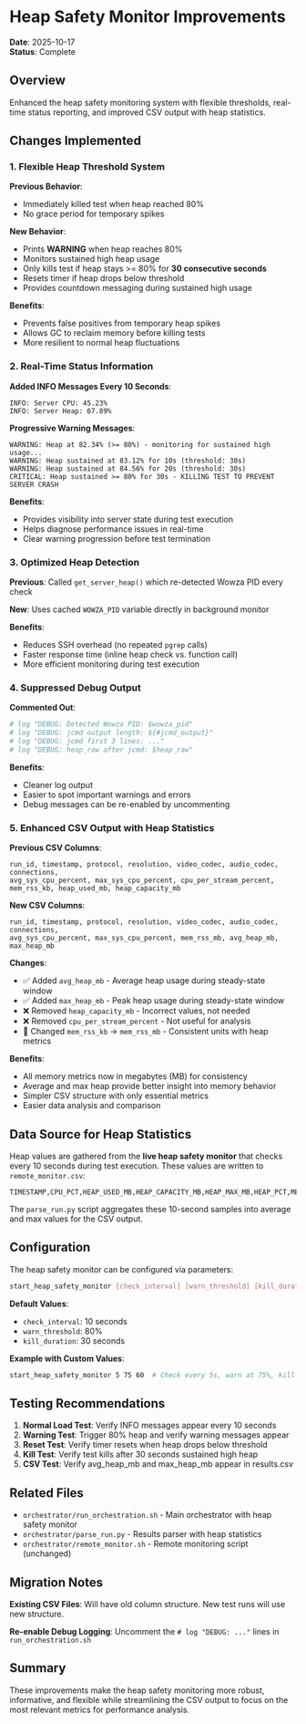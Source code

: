 # Heap Safety Monitor Improvements

**Date**: 2025-10-17  
**Status**: Complete  

## Overview

Enhanced the heap safety monitoring system with flexible thresholds, real-time status reporting, and improved CSV output with heap statistics.

## Changes Implemented

### 1. Flexible Heap Threshold System

**Previous Behavior**:
- Immediately killed test when heap reached 80%
- No grace period for temporary spikes

**New Behavior**:
- Prints **WARNING** when heap reaches 80%
- Monitors sustained high heap usage
- Only kills test if heap stays >= 80% for **30 consecutive seconds**
- Resets timer if heap drops below threshold
- Provides countdown messaging during sustained high usage

**Benefits**:
- Prevents false positives from temporary heap spikes
- Allows GC to reclaim memory before killing tests
- More resilient to normal heap fluctuations

### 2. Real-Time Status Information

**Added INFO Messages Every 10 Seconds**:
```
INFO: Server CPU: 45.23%
INFO: Server Heap: 67.89%
```

**Progressive Warning Messages**:
```
WARNING: Heap at 82.34% (>= 80%) - monitoring for sustained high usage...
WARNING: Heap sustained at 83.12% for 10s (threshold: 30s)
WARNING: Heap sustained at 84.56% for 20s (threshold: 30s)
CRITICAL: Heap sustained >= 80% for 30s - KILLING TEST TO PREVENT SERVER CRASH
```

**Benefits**:
- Provides visibility into server state during test execution
- Helps diagnose performance issues in real-time
- Clear warning progression before test termination

### 3. Optimized Heap Detection

**Previous**: Called `get_server_heap()` which re-detected Wowza PID every check

**New**: Uses cached `WOWZA_PID` variable directly in background monitor

**Benefits**:
- Reduces SSH overhead (no repeated `pgrep` calls)
- Faster response time (inline heap check vs. function call)
- More efficient monitoring during test execution

### 4. Suppressed Debug Output

**Commented Out**:
```bash
# log "DEBUG: Detected Wowza PID: $wowza_pid"
# log "DEBUG: jcmd output length: ${#jcmd_output}"
# log "DEBUG: jcmd first 3 lines: ..."
# log "DEBUG: heap_raw after jcmd: $heap_raw"
```

**Benefits**:
- Cleaner log output
- Easier to spot important warnings and errors
- Debug messages can be re-enabled by uncommenting

### 5. Enhanced CSV Output with Heap Statistics

**Previous CSV Columns**:
```
run_id, timestamp, protocol, resolution, video_codec, audio_codec, connections,
avg_sys_cpu_percent, max_sys_cpu_percent, cpu_per_stream_percent, 
mem_rss_kb, heap_used_mb, heap_capacity_mb
```

**New CSV Columns**:
```
run_id, timestamp, protocol, resolution, video_codec, audio_codec, connections,
avg_sys_cpu_percent, max_sys_cpu_percent, mem_rss_mb, avg_heap_mb, max_heap_mb
```

**Changes**:
- ✅ Added `avg_heap_mb` - Average heap usage during steady-state window
- ✅ Added `max_heap_mb` - Peak heap usage during steady-state window
- ❌ Removed `heap_capacity_mb` - Incorrect values, not needed
- ❌ Removed `cpu_per_stream_percent` - Not useful for analysis
- 🔄 Changed `mem_rss_kb` → `mem_rss_mb` - Consistent units with heap metrics

**Benefits**:
- All memory metrics now in megabytes (MB) for consistency
- Average and max heap provide better insight into memory behavior
- Simpler CSV structure with only essential metrics
- Easier data analysis and comparison

## Data Source for Heap Statistics

Heap values are gathered from the **live heap safety monitor** that checks every 10 seconds during test execution. These values are written to `remote_monitor.csv`:

```csv
TIMESTAMP,CPU_PCT,HEAP_USED_MB,HEAP_CAPACITY_MB,HEAP_MAX_MB,HEAP_PCT,MEM_PCT,NET_MBPS,WOWZA_PID
```

The `parse_run.py` script aggregates these 10-second samples into average and max values for the CSV output.

## Configuration

The heap safety monitor can be configured via parameters:

```bash
start_heap_safety_monitor [check_interval] [warn_threshold] [kill_duration]
```

**Default Values**:
- `check_interval`: 10 seconds
- `warn_threshold`: 80%
- `kill_duration`: 30 seconds

**Example with Custom Values**:
```bash
start_heap_safety_monitor 5 75 60  # Check every 5s, warn at 75%, kill after 60s sustained
```

## Testing Recommendations

1. **Normal Load Test**: Verify INFO messages appear every 10 seconds
2. **Warning Test**: Trigger 80% heap and verify warning messages appear
3. **Reset Test**: Verify timer resets when heap drops below threshold
4. **Kill Test**: Verify test kills after 30 seconds sustained high heap
5. **CSV Test**: Verify avg_heap_mb and max_heap_mb appear in results.csv

## Related Files

- `orchestrator/run_orchestration.sh` - Main orchestrator with heap safety monitor
- `orchestrator/parse_run.py` - Results parser with heap statistics
- `orchestrator/remote_monitor.sh` - Remote monitoring script (unchanged)

## Migration Notes

**Existing CSV Files**: Will have old column structure. New test runs will use new structure.

**Re-enable Debug Logging**: Uncomment the `# log "DEBUG: ..."` lines in `run_orchestration.sh`

## Summary

These improvements make the heap safety monitoring more robust, informative, and flexible while streamlining the CSV output to focus on the most relevant metrics for performance analysis.
